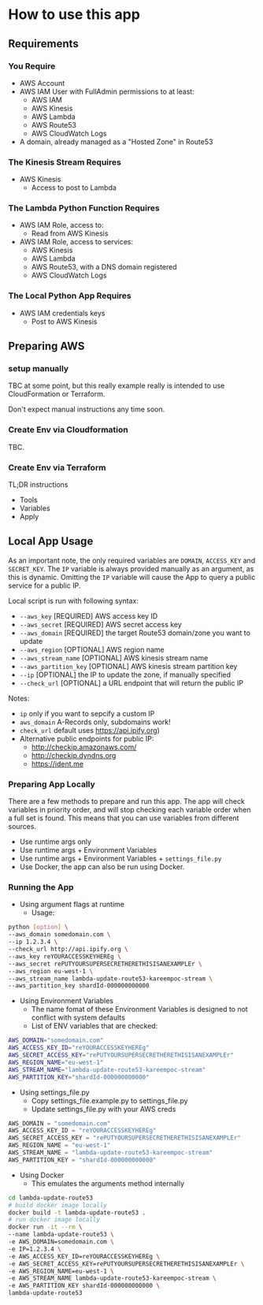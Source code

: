 # How to use this app

## Requirements

### You Require

- AWS Account
- AWS IAM User with FullAdmin permissions to at least:
  - AWS IAM
  - AWS Kinesis
  - AWS Lambda
  - AWS Route53
  - AWS CloudWatch Logs
- A domain, already managed as a "Hosted Zone" in Route53

### The Kinesis Stream Requires

- AWS Kinesis
  - Access to post to Lambda

### The Lambda Python Function Requires

- AWS IAM Role, access to:
  - Read from AWS Kinesis
- AWS IAM Role, access to services:
  - AWS Kinesis
  - AWS Lambda
  - AWS Route53, with a DNS domain registered
  - AWS CloudWatch Logs

### The Local Python App Requires

- AWS IAM credentials keys
  - Post to AWS Kinesis

## Preparing AWS

### setup manually

TBC at some point, but this really example really is intended to use CloudFormation or Terraform.

Don't expect manual instructions any time soon.

### Create Env via Cloudformation

TBC.

### Create Env via Terraform

TL;DR instructions

- Tools
- Variables
- Apply

## Local App Usage

As an important note, the only required variables are `DOMAIN`, `ACCESS_KEY` and `SECRET_KEY`.
The `IP` variable is always provided manually as an argument, as this is dynamic.
Omitting the `IP` variable will cause the App to query a public service for a public IP.

Local script is run with following syntax:

- `--aws_key` [REQUIRED] AWS access key ID
- `--aws_secret` [REQUIRED] AWS secret access key
- `--aws_domain` [REQUIRED] the target Route53 domain/zone you want to update
- `--aws_region` [OPTIONAL] AWS region name
- `--aws_stream_name` [OPTIONAL] AWS kinesis stream name
- `--aws_partition_key` [OPTIONAL] AWS kinesis stream partition key
- `--ip` [OPTIONAL] the IP to update the zone, if manually specified
- `--check_url` [OPTIONAL] a URL endpoint that will return the public IP

Notes:

- `ip` only if you want to sepcify a custom IP
- `aws_domain` A-Records only, subdomains work!
- `check_url` default uses <https://api.ipify.org>)
- Alternative public endpoints for public IP:
  - <http://checkip.amazonaws.com/>
  - <http://checkip.dyndns.org>
  - <https://ident.me>

### Preparing App Locally

There are a few methods to prepare and run this app.
The app will check variables in priority order, and will stop checking each variable order when a full set is found.
This means that you can use variables from different sources.

- Use runtime args only
- Use runtime args + Environment Variables
- Use runtime args + Environment Variables + `settings_file.py`
- Use Docker, the app can also be run using Docker.

### Running the App

- Using argument flags at runtime
  - Usage:

```bash
python [option] \
--aws_domain somedomain.com \
--ip 1.2.3.4 \
--check_url http://api.ipify.org \
--aws_key reYOURACCESSKEYHEREg \
--aws_secret rePUTYOURSUPERSECRETHERETHISISANEXAMPLEr \
--aws_region eu-west-1 \
--aws_stream_name lambda-update-route53-kareempoc-stream \
--aws_partition_key shardId-000000000000
```

- Using Environment Variables
  - The name fomat of these Environment Variables is designed to not conflict with system defaults
  - List of ENV variables that are checked:

```bash
AWS_DOMAIN="somedomain.com"
AWS_ACCESS_KEY_ID="reYOURACCESSKEYHEREg"
AWS_SECRET_ACCESS_KEY="rePUTYOURSUPERSECRETHERETHISISANEXAMPLEr"
AWS_REGION_NAME="eu-west-1"
AWS_STREAM_NAME="lambda-update-route53-kareempoc-stream"
AWS_PARTITION_KEY="shardId-000000000000"
```

- Using settings_file.py
  - Copy settings_file.example.py to settings_file.py
  - Update settings_file.py with your AWS creds

```python
AWS_DOMAIN = "somedomain.com"
AWS_ACCESS_KEY_ID = "reYOURACCESSKEYHEREg"
AWS_SECRET_ACCESS_KEY = "rePUTYOURSUPERSECRETHERETHISISANEXAMPLEr"
AWS_REGION_NAME = "eu-west-1"
AWS_STREAM_NAME = "lambda-update-route53-kareempoc-stream"
AWS_PARTITION_KEY = "shardId-000000000000"
```

- Using Docker
  - This emulates the arguments method internally

```bash
cd lambda-update-route53
# build docker image locally
docker build -t lambda-update-route53 .
# run docker image locally
docker run -it --rm \
--name lambda-update-route53 \
-e AWS_DOMAIN=somedomain.com \
-e IP=1.2.3.4 \
-e AWS_ACCESS_KEY_ID=reYOURACCESSKEYHEREg \
-e AWS_SECRET_ACCESS_KEY=rePUTYOURSUPERSECRETHERETHISISANEXAMPLEr \
-e AWS_REGION_NAME=eu-west-1 \
-e AWS_STREAM_NAME lambda-update-route53-kareempoc-stream \
-e AWS_PARTITION_KEY shardId-000000000000 \
lambda-update-route53
```